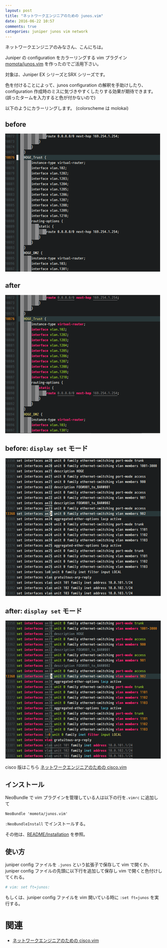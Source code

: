 ```yaml
---
layout: post
title: "ネットワークエンジニアのための junos.vim"
date: 2016-06-22 10:57
comments: true
categories: juniper junos vim network
---
```



ネットワークエンジニアのみなさん、こんにちは。

Juniper の configuration をカラーリングする vim プラグイン
[momota/junos.vim](https://github.com/momota/junos.vim) を作ったのでご活用下さい。

対象は、Juniper EX シリーズとSRX シリーズです。


色を付けることによって、junos configuration の解釈を手助けしたり、
configuration 作成時のミスに気づきやすくしたりする効果が期待できます。
(誤ったタームを入力すると色が付かないので)


以下のようにカラーリングします。 (colorscheme は molokai)

before
------

![display_before](/images/20160622_junos-confg_before.png)

after
-----

![display_after](/images/20160622_junos-confg_after.png)

before: `display set` モード
----------------------------

![display-set_before](/images/20160622_junos-confg-set_before.png)

after: `display set` モード
---------------------------

![display-set_after](/images/20160622_junos-confg-set_after.png)


cisco 版はこちら [ネットワークエンジニアのための cisco.vim](http://momota.github.io/blog/2016/06/24/cisco-dot-vim/)

<!-- more -->

インストール
------------

NeoBundle で vim プラグインを管理している人は以下の行を`.vimrc` に追加して

```vim
NeoBundle 'momota/junos.vim'
```

`:NeoBundleInstall` でインストールする。

その他は、[README/Installation](https://github.com/momota/junos.vim#installation) を参照。


使い方
------

juniper config ファイルを `.junos` という拡張子で保存して vim で開くか、
juniper config ファイルの先頭に以下行を追加して保存し vim で開くと色付けしてくれる。

```sh
# vim: set ft=junos:
```

もしくは、juniper config ファイルを vim 開いている時に `:set ft=junos` を実行する。


関連
====

- [ネットワークエンジニアのための cisco.vim](http://momota.github.io/blog/2016/06/24/cisco-dot-vim/)

